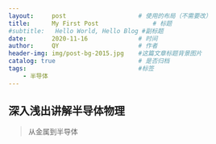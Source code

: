 ```yaml
---
layout:     post   				    # 使用的布局（不需要改）
title:      My First Post 				# 标题 
#subtitle:   Hello World, Hello Blog #副标题
date:       2020-11-16 				# 时间
author:     QY 						# 作者
header-img: img/post-bg-2015.jpg 	#这篇文章标题背景图片
catalog: true 						# 是否归档
tags:								#标签
    - 半导体
---
```


## 深入浅出讲解半导体物理
>从金属到半导体

